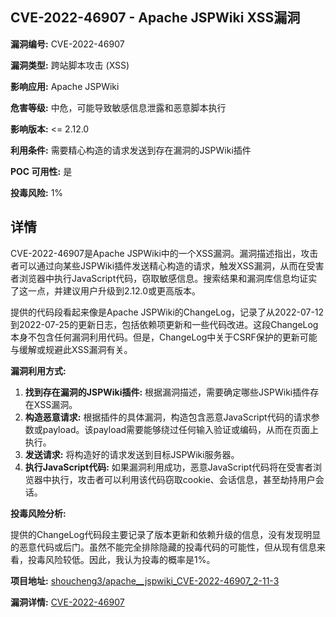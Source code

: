 ## CVE-2022-46907 - Apache JSPWiki XSS漏洞

**漏洞编号:** CVE-2022-46907

**漏洞类型:** 跨站脚本攻击 (XSS)

**影响应用:** Apache JSPWiki

**危害等级:** 中危，可能导致敏感信息泄露和恶意脚本执行

**影响版本:** <= 2.12.0

**利用条件:** 需要精心构造的请求发送到存在漏洞的JSPWiki插件

**POC 可用性:** 是

**投毒风险:** 1%

## 详情

CVE-2022-46907是Apache JSPWiki中的一个XSS漏洞。漏洞描述指出，攻击者可以通过向某些JSPWiki插件发送精心构造的请求，触发XSS漏洞，从而在受害者浏览器中执行JavaScript代码，窃取敏感信息。搜索结果和漏洞库信息均证实了这一点，并建议用户升级到2.12.0或更高版本。

提供的代码段看起来像是Apache JSPWiki的ChangeLog，记录了从2022-07-12到2022-07-25的更新日志，包括依赖项更新和一些代码改进。这段ChangeLog本身不包含任何漏洞利用代码。但是，ChangeLog中关于CSRF保护的更新可能与缓解或规避此XSS漏洞有关。

**漏洞利用方式:**

1.  **找到存在漏洞的JSPWiki插件:** 根据漏洞描述，需要确定哪些JSPWiki插件存在XSS漏洞。
2.  **构造恶意请求:**  根据插件的具体漏洞，构造包含恶意JavaScript代码的请求参数或payload。该payload需要能够绕过任何输入验证或编码，从而在页面上执行。
3.  **发送请求:** 将构造好的请求发送到目标JSPWiki服务器。
4.  **执行JavaScript代码:** 如果漏洞利用成功，恶意JavaScript代码将在受害者浏览器中执行，攻击者可以利用该代码窃取cookie、会话信息，甚至劫持用户会话。

**投毒风险分析:**

提供的ChangeLog代码段主要记录了版本更新和依赖升级的信息，没有发现明显的恶意代码或后门。虽然不能完全排除隐藏的投毒代码的可能性，但从现有信息来看，投毒风险较低。因此，我认为投毒的概率是1%。


**项目地址:** [shoucheng3/apache__jspwiki_CVE-2022-46907_2-11-3](https://github.com/shoucheng3/apache__jspwiki_CVE-2022-46907_2-11-3)

**漏洞详情:** [CVE-2022-46907](https://nvd.nist.gov/vuln/detail/CVE-2022-46907)